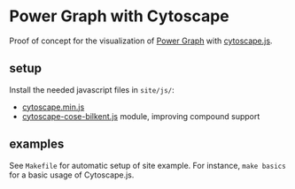 # Power Graph with Cytoscape
Proof of concept for the visualization of [Power Graph](https://en.wikipedia.org/wiki/Power%5Fgraph%5Fanalysis) with [cytoscape.js](http://js.cytoscape.org).

## setup
Install the needed javascript files in `site/js/`:
- [cytoscape.min.js](https://github.com/cytoscape/cytoscape.js/tree/master/dist)
- [cytoscape-cose-bilkent.js](https://github.com/cytoscape/cytoscape.js-cose-bilkent/blob/master/cytoscape-cose-bilkent.js) module, improving compound support

## examples
See `Makefile` for automatic setup of site example. For instance, `make basics` for a basic usage of Cytoscape.js.
